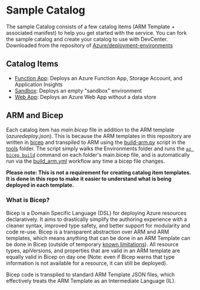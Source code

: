 # Sample Catalog

The sample Catalog consists of a few catalog items (ARM Template + associated manifest) to help you get started with the service. You can fork the sample catalog and create your catalog to use with DevCenter.
Downloaded from the repository of [Azure/deployment-environments](https://github.com/Azure/deployment-environments)

## Catalog Items

- [Function App](FunctionApp): Deploys an Azure Function App, Storage Account, and Application Insights
- [Sandbox](Sandbox): Deploys an empty "sandbox" environment
- [Web App](WebApp): Deploys an Azure Web App without a data store

## ARM and Bicep

Each catalog item has _main.bicep_ file in addition to the ARM template (_azuredeploy.json_). This is because the ARM templates in this repository are written in [bicep](https://github.com/Azure/bicep) and transpiled to ARM using the [build-arm.py](/tools/build-arm.py) script in the [tools](/tools/) folder. The script simply walks the Environments folder and runs the [`az bicep build`](https://learn.microsoft.com/en-us/cli/azure/bicep?view=azure-cli-latest#az-bicep-build) command on each folder's main.bicep file, and is automatically run via the [build_arm.yml](/.github/workflows/build_arm.yml) workflow any time a bicep file changes.

**Please note: This is not a requirement for creating catalog item templates. It is done in this repo to make it easier to understand what is being deployed in each template.**

### What is Bicep?

Bicep is a Domain Specific Language (DSL) for deploying Azure resources declaratively. It aims to drastically simplify the authoring experience with a cleaner syntax, improved type safety, and better support for modularity and code re-use. Bicep is a transparent abstraction over ARM and ARM templates, which means anything that can be done in an ARM Template can be done in Bicep (outside of temporary [known limitations](https://github.com/Azure/bicep#known-limitations)). All resource types, apiVersions, and properties that are valid in an ARM template are equally valid in Bicep on day one (Note: even if Bicep warns that type information is not available for a resource, it can still be deployed).

Bicep code is transpiled to standard ARM Template JSON files, which effectively treats the ARM Template as an Intermediate Language (IL).
